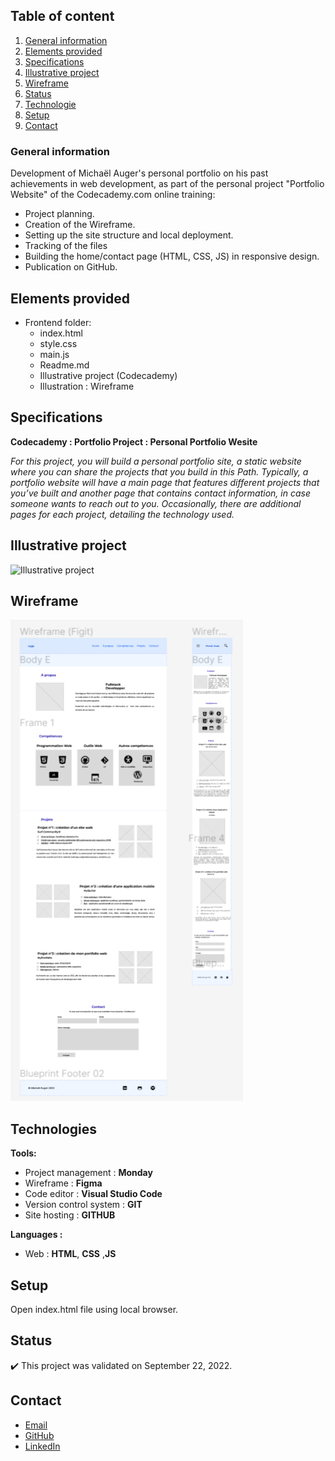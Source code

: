 ## Table of content
1. [General information](#General-information)
2. [Elements provided](#Elements-provided)
3. [Specifications](#Specifications)
4. [Illustrative project](#Illustrative-project)
5. [Wireframe](#Wireframe)
6. [Status](#Status)
7. [Technologie](#Technologies)
8. [Setup](#Setup)
9. [Contact](#Contact)


### General information
Development of Michaël Auger's personal portfolio on his past achievements in web development, as part of the personal project "Portfolio Website" of the Codecademy.com online training: 
* Project planning.
* Creation of the Wireframe.
* Setting up the site structure and local deployment.
* Tracking of the files
* Building the home/contact page (HTML, CSS, JS) in responsive design.
* Publication on GitHub.


## Elements provided
 * Frontend folder:
    - index.html
    - style.css
    - main.js
    - Readme.md
    - Illustrative project (Codecademy)
    - Illustration : Wireframe


##  Specifications
**Codecademy : Portfolio Project : Personal Portfolio Wesite**
 
*For this project, you will build a personal portfolio site, a static website where you can share the projects that you build in this Path. Typically, a portfolio website will have a main page that features different projects that you’ve built and another page that contains contact information, in case someone wants to reach out to you. Occasionally, there are additional pages for each project, detailing the technology used.*

## Illustrative project
![Illustrative project](https://static-assets.codecademy.com/Paths/front-end-career-path/personal-portfolio-website/personal-portfolio-website-screenshot.png)

## Wireframe
![Wireframe](Resources/images/Wireframe.png)

## Technologies
**Tools:**
 * Project management : **Monday**
 * Wireframe : **Figma**
 * Code editor : **Visual Studio Code**
 * Version control system : **GIT**
 * Site hosting : **GITHUB**
  
**Languages :**
 * Web : **HTML**, **CSS** ,**JS**

## Setup
Open index.html file using local browser.

## Status
:heavy_check_mark: This project was validated on September 22, 2022.


## Contact
* [Email](mailto:auger.michaell@gmail;com)
* [GitHub](https://github.com/ByronMike)
* [LinkedIn](https://www.linkedin.com/in/auger-michael/)
